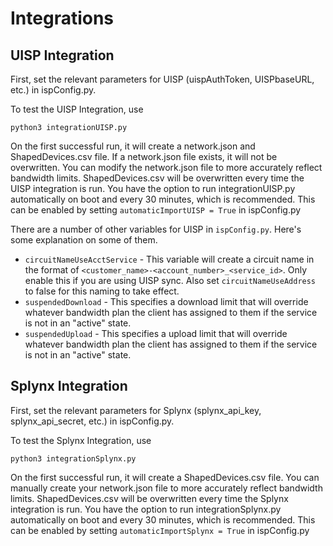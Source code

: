 # Integrations

## UISP Integration

First, set the relevant parameters for UISP (uispAuthToken, UISPbaseURL, etc.) in ispConfig.py.

To test the UISP Integration, use

```shell
python3 integrationUISP.py
```

On the first successful run, it will create a network.json and ShapedDevices.csv file.
If a network.json file exists, it will not be overwritten.
You can modify the network.json file to more accurately reflect bandwidth limits.
ShapedDevices.csv will be overwritten every time the UISP integration is run.
You have the option to run integrationUISP.py automatically on boot and every 30 minutes, which is recommended. This can be enabled by setting ```automaticImportUISP = True``` in ispConfig.py

There are a number of other variables for UISP in `ispConfig.py`. Here's some explanation on some of them.

- `circuitNameUseAcctService` - This variable will create a circuit name in the format of `<customer_name>-<account_number>_<service_id>`. Only enable this if you are using UISP sync. Also set `circuitNameUseAddress` to false for this naming to take effect.
- `suspendedDownload` - This specifies a download limit that will override whatever bandwidth plan the client has assigned to them if the service is not in an "active" state.
- `suspendedUpload` - This specifies a upload limit that will override whatever bandwidth plan the client has assigned to them if the service is not in an "active" state.

## Splynx Integration

First, set the relevant parameters for Splynx (splynx_api_key, splynx_api_secret, etc.) in ispConfig.py.

To test the Splynx Integration, use

```shell
python3 integrationSplynx.py
```

On the first successful run, it will create a ShapedDevices.csv file.
You can manually create your network.json file to more accurately reflect bandwidth limits.
ShapedDevices.csv will be overwritten every time the Splynx integration is run.
You have the option to run integrationSplynx.py automatically on boot and every 30 minutes, which is recommended. This can be enabled by setting ```automaticImportSplynx = True``` in ispConfig.py
